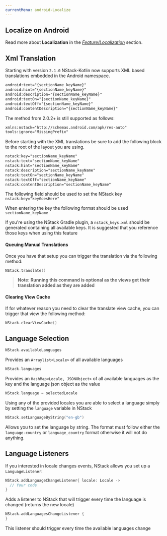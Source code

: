 ```yaml
---
currentMenu: android-Localize
---
```


## Localize on Android

Read more about **Localization** in the [*Feature/Localization*](../../features/localize.html) section.

## Xml Translation

Starting with version `2.1.0` NStack-Kotlin now supports XML based translations embedded in the Android namespace.

```XML
android:text="{sectionName_keyName}"
android:hint="{sectionName_keyName}"
android:description="{sectionName_keyName}"
android:textOn="{sectionName_keyName}"
android:textOff="{sectionName_keyName}"
android:contentDescription="{sectionName_keyName}"
```

The method from 2.0.2+ is still supported as follows:

```XML
xmlns:nstack="http://schemas.android.com/apk/res-auto"
tools:ignore="MissingPrefix"
```

Before starting with the XML translations be sure to add the following block to the root of the layout you are using.

```XML
nstack:key="sectionName_keyName"
nstack:text="sectionName_keyName"
nstack:hint="sectionName_keyName"
nstack:description="sectionName_keyName"
nstack:textOn="sectionName_keyName"
nstack:textOff="sectionName_keyName"
nstack:contentDescription="sectionName_keyName"
```

The following field should be used to set the NStack key `nstack:key="keyGoesHere"`

When entering the key the following format should be used `sectionName_keyName`

If you're using the NStack Gradle plugin, a `nstack_keys.xml` should be generated containing all available keys. It is suggested that you reference those keys when using this feature

#### Queuing Manual Translations

Once you have that setup you can trigger the translation via the following method:

```kotlin
NStack.translate()
```

> **Note: Running this command is optional as the views get their translation added as they are added**

#### Clearing View Cache

If for whatever reason you need to clear the translate view cache, you can trigger that view the following method:

```kotlin
NStack.clearViewCache()
```



## Language Selection

```kotlin
NStack.availableLanguages
```
Provides an `Arraylist<Locale>` of all available languages

```kotlin
NStack.languages
```
Provides an `HashMap<Locale, JSONObject>` of all available languages as the key and the language json object as the value

```kotlin
NStack.language = selectedLocale
```

Using any of the provided locales you are able to select a language simply by setting the `language` variable in NStack

```kotlin
NStack.setLanguageByString("en-gb")
```

Allows you to set the language by string. The format must follow either the `language-country` or `language_country` format otherwise it will not do anything.



## Language Listeners
If you interested in locale changes events, NStack allows you set up a `LanguageListener`:
```kotlin
NStack.addLanguageChangeListener{ locale: Locale ->
  // Your code
}
```

Adds a listener to NStack that will trigger every time the language is changed (returns the new locale)


```kotlin
NStack.addLanguagesChangeListener {
}
```

This listener should trigger every time the available languages change
